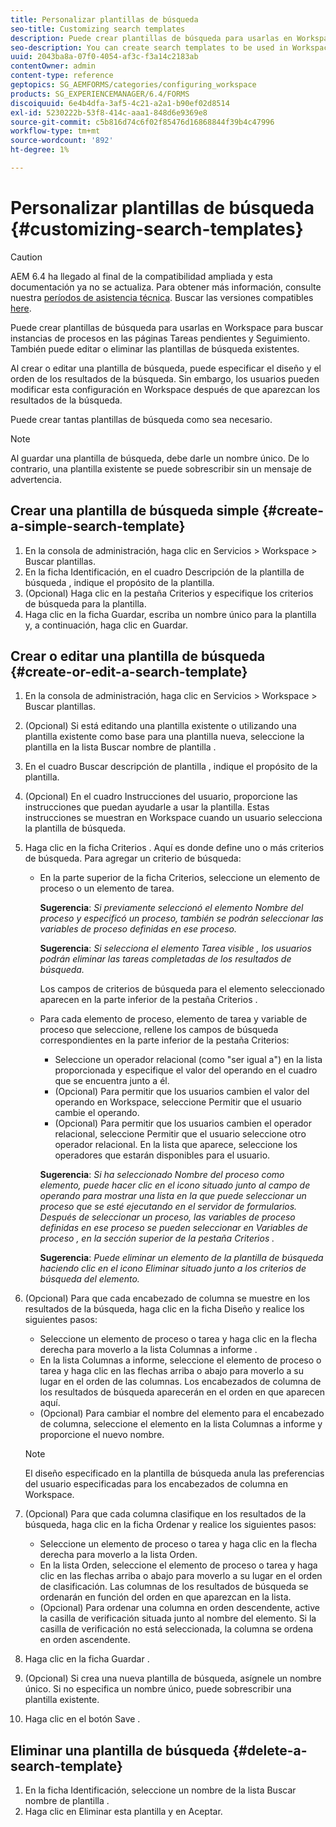 ```yaml
---
title: Personalizar plantillas de búsqueda
seo-title: Customizing search templates
description: Puede crear plantillas de búsqueda para usarlas en Workspace para buscar instancias de procesos en las páginas Tareas pendientes y Seguimiento. También puede editar o eliminar las plantillas de búsqueda existentes.
seo-description: You can create search templates to be used in Workspace to search for instances of processes from the To Do and Tracking pages. You can also edit or delete existing search templates.
uuid: 2043ba8a-07f0-4054-af3c-f3a14c2183ab
contentOwner: admin
content-type: reference
geptopics: SG_AEMFORMS/categories/configuring_workspace
products: SG_EXPERIENCEMANAGER/6.4/FORMS
discoiquuid: 6e4b4dfa-3af5-4c21-a2a1-b90ef02d8514
exl-id: 5230222b-53f8-414c-aaa1-848d6e9369e8
source-git-commit: c5b816d74c6f02f85476d16868844f39b4c47996
workflow-type: tm+mt
source-wordcount: '892'
ht-degree: 1%

---
```


# Personalizar plantillas de búsqueda {#customizing-search-templates}

>[!CAUTION]
>
>AEM 6.4 ha llegado al final de la compatibilidad ampliada y esta documentación ya no se actualiza. Para obtener más información, consulte nuestra [períodos de asistencia técnica](https://helpx.adobe.com/es/support/programs/eol-matrix.html). Buscar las versiones compatibles [here](https://experienceleague.adobe.com/docs/).

Puede crear plantillas de búsqueda para usarlas en Workspace para buscar instancias de procesos en las páginas Tareas pendientes y Seguimiento. También puede editar o eliminar las plantillas de búsqueda existentes.

Al crear o editar una plantilla de búsqueda, puede especificar el diseño y el orden de los resultados de la búsqueda. Sin embargo, los usuarios pueden modificar esta configuración en Workspace después de que aparezcan los resultados de la búsqueda.

Puede crear tantas plantillas de búsqueda como sea necesario.

>[!NOTE]
>
>Al guardar una plantilla de búsqueda, debe darle un nombre único. De lo contrario, una plantilla existente se puede sobrescribir sin un mensaje de advertencia.

## Crear una plantilla de búsqueda simple {#create-a-simple-search-template}

1. En la consola de administración, haga clic en Servicios > Workspace > Buscar plantillas.
1. En la ficha Identificación, en el cuadro Descripción de la plantilla de búsqueda , indique el propósito de la plantilla.
1. (Opcional) Haga clic en la pestaña Criterios y especifique los criterios de búsqueda para la plantilla.
1. Haga clic en la ficha Guardar, escriba un nombre único para la plantilla y, a continuación, haga clic en Guardar.

## Crear o editar una plantilla de búsqueda {#create-or-edit-a-search-template}

1. En la consola de administración, haga clic en Servicios > Workspace > Buscar plantillas.
1. (Opcional) Si está editando una plantilla existente o utilizando una plantilla existente como base para una plantilla nueva, seleccione la plantilla en la lista Buscar nombre de plantilla .
1. En el cuadro Buscar descripción de plantilla , indique el propósito de la plantilla.
1. (Opcional) En el cuadro Instrucciones del usuario, proporcione las instrucciones que puedan ayudarle a usar la plantilla. Estas instrucciones se muestran en Workspace cuando un usuario selecciona la plantilla de búsqueda.
1. Haga clic en la ficha Criterios . Aquí es donde define uno o más criterios de búsqueda. Para agregar un criterio de búsqueda:

   * En la parte superior de la ficha Criterios, seleccione un elemento de proceso o un elemento de tarea.

      **Sugerencia**: *Si previamente seleccionó el elemento Nombre del proceso y especificó un proceso, también se podrán seleccionar las variables de proceso definidas en ese proceso.*

      **Sugerencia**: *Si selecciona el elemento Tarea visible , los usuarios podrán eliminar las tareas completadas de los resultados de búsqueda.*

      Los campos de criterios de búsqueda para el elemento seleccionado aparecen en la parte inferior de la pestaña Criterios .

   * Para cada elemento de proceso, elemento de tarea y variable de proceso que seleccione, rellene los campos de búsqueda correspondientes en la parte inferior de la pestaña Criterios:

      * Seleccione un operador relacional (como &quot;ser igual a&quot;) en la lista proporcionada y especifique el valor del operando en el cuadro que se encuentra junto a él.
      * (Opcional) Para permitir que los usuarios cambien el valor del operando en Workspace, seleccione Permitir que el usuario cambie el operando.
      * (Opcional) Para permitir que los usuarios cambien el operador relacional, seleccione Permitir que el usuario seleccione otro operador relacional. En la lista que aparece, seleccione los operadores que estarán disponibles para el usuario.

      **Sugerencia**: *Si ha seleccionado Nombre del proceso como elemento, puede hacer clic en el icono situado junto al campo de operando para mostrar una lista en la que puede seleccionar un proceso que se esté ejecutando en el servidor de formularios. Después de seleccionar un proceso, las variables de proceso definidas en ese proceso se pueden seleccionar en Variables de proceso , en la sección superior de la pestaña Criterios .*

      **Sugerencia**: *Puede eliminar un elemento de la plantilla de búsqueda haciendo clic en el icono Eliminar situado junto a los criterios de búsqueda del elemento.*


1. (Opcional) Para que cada encabezado de columna se muestre en los resultados de la búsqueda, haga clic en la ficha Diseño y realice los siguientes pasos:

   * Seleccione un elemento de proceso o tarea y haga clic en la flecha derecha para moverlo a la lista Columnas a informe .
   * En la lista Columnas a informe, seleccione el elemento de proceso o tarea y haga clic en las flechas arriba o abajo para moverlo a su lugar en el orden de las columnas. Los encabezados de columna de los resultados de búsqueda aparecerán en el orden en que aparecen aquí.
   * (Opcional) Para cambiar el nombre del elemento para el encabezado de columna, seleccione el elemento en la lista Columnas a informe y proporcione el nuevo nombre.

   >[!NOTE]
   >
   >El diseño especificado en la plantilla de búsqueda anula las preferencias del usuario especificadas para los encabezados de columna en Workspace.

1. (Opcional) Para que cada columna clasifique en los resultados de la búsqueda, haga clic en la ficha Ordenar y realice los siguientes pasos:

   * Seleccione un elemento de proceso o tarea y haga clic en la flecha derecha para moverlo a la lista Orden.
   * En la lista Orden, seleccione el elemento de proceso o tarea y haga clic en las flechas arriba o abajo para moverlo a su lugar en el orden de clasificación. Las columnas de los resultados de búsqueda se ordenarán en función del orden en que aparezcan en la lista.
   * (Opcional) Para ordenar una columna en orden descendente, active la casilla de verificación situada junto al nombre del elemento. Si la casilla de verificación no está seleccionada, la columna se ordena en orden ascendente.

1. Haga clic en la ficha Guardar .
1. (Opcional) Si crea una nueva plantilla de búsqueda, asígnele un nombre único. Si no especifica un nombre único, puede sobrescribir una plantilla existente.
1. Haga clic en el botón Save .

## Eliminar una plantilla de búsqueda {#delete-a-search-template}

1. En la ficha Identificación, seleccione un nombre de la lista Buscar nombre de plantilla .
1. Haga clic en Eliminar esta plantilla y en Aceptar.
